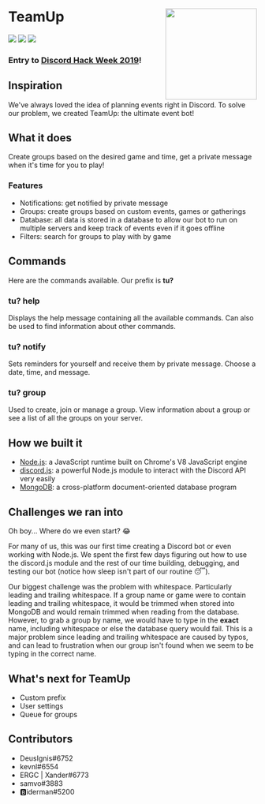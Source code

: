 # TeamUp <img align="right" width="185" height="185" src="https://cdn.discordapp.com/attachments/591432890093404256/594266247118716928/teamup_logo.png">
![][badge-lisence]
![][badge-issues]
![][badge-pull]

### Entry to [Discord Hack Week 2019](https://blog.discordapp.com/discord-community-hack-week-build-and-create-alongside-us-6b2a7b7bba33)!

## Inspiration
We've always loved the idea of planning events right in Discord. To solve our problem, we created TeamUp: the ultimate event bot!

## What it does
Create groups based on the desired game and time, get a private message when it's time for you to play!

### Features
- Notifications: get notified by private message
- Groups: create groups based on custom events, games or gatherings
- Database: all data is stored in a database to allow our bot to run on multiple servers and keep track of events even if it goes offline
- Filters: search for groups to play with by game

## Commands
Here are the commands available. Our prefix is **tu?**

### tu? help
Displays the help message containing all the available commands. Can also be used to find information about other commands.

### tu? notify
Sets reminders for yourself and receive them by private message. Choose a date, time, and message.

### tu? group
Used to create, join or manage a group. View information about a group or see a list of all the groups on your server.

## How we built it
- [Node.js](https://nodejs.org): a JavaScript runtime built on Chrome's V8 JavaScript engine
- [discord.js](https://discord.js.org): a powerful Node.js module to interact with the Discord API very easily
- [MongoDB](https://www.mongodb.com): a cross-platform document-oriented database program

## Challenges we ran into
Oh boy... Where do we even start? 😂

For many of us, this was our first time creating a Discord bot or even working with Node.js. We spent the first few days figuring out how to use the discord.js module and the rest of our time building, debugging, and testing our bot (notice how sleep isn't part of our routine 😴).

Our biggest challenge was the problem with whitespace. Particularly leading and trailing whitespace. If a group name or game were to contain leading and trailing whitespace, it would be trimmed when stored into MongoDB and would remain trimmed when reading from the database. However, to grab a group by name, we would have to type in the **exact** name, including whitespace or else the database query would fail. This is a major problem since leading and trailing whitespace are caused by typos, and can lead to frustration when our group isn't found when we seem to be typing in the correct name.

## What's next for TeamUp
- Custom prefix
- User settings
- Queue for groups

## Contributors
- DeusIgnis#6752
- kevnl#6554
- ERGC | Xander#6773
- samvo#3883
- 🅱iderman#5200

[badge-lisence]: https://img.shields.io/github/license/SamanthaOrizabal/DiscordHackweek-TeamUp.svg?style=flat-square
[badge-issues]: https://img.shields.io/github/issues/SamanthaOrizabal/DiscordHackweek-TeamUp.svg?style=flat-square
[badge-pull]: https://img.shields.io/github/issues-pr/SamanthaOrizabal/DiscordHackweek-TeamUp.svg?style=flat-square
